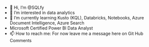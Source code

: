 - 👋 Hi, I’m @SQLfy
- 👀 I’m interested in data analytics
- 🌱 I’m currently learning Kusto (KQL), Databricks, Notebooks, Azure Document Intelligence, Azure Search
- Microsoft Certified Power BI Data Analyst
- 📫 How to reach me:  For now leave me a message here on Git Hub Comments

<!---
SQLfy/SQLfy is a ✨ special ✨ repository because its `README.md` (this file) appears on your GitHub profile.
You can click the Preview link to take a look at your changes.
--->
